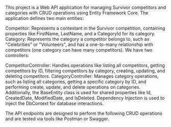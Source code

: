 This project is a Web API application for managing Survivor competitors and categories with CRUD operations using Entity Framework Core. The application defines two main entities:

Competitor: Represents a contestant in the Survivor competition, containing properties like FirstName, LastName, and a CategoryId for its category.
Category: Represents the category a competitor belongs to, such as "Celebrities" or "Volunteers", and has a one-to-many relationship with competitors (one category can have many competitors).
We have two controllers:

CompetitorController: Handles operations like listing all competitors, getting competitors by ID, filtering competitors by category, creating, updating, and deleting competitors.
CategoryController: Manages category operations, such as listing all categories, getting a specific category by ID, and performing create, update, and delete operations on categories.
Additionally, the BaseEntity class is used for shared properties like Id, CreatedDate, ModifiedDate, and IsDeleted. Dependency Injection is used to inject the DbContext for database interactions.

The API endpoints are designed to perform the following CRUD operations and are tested via tools like Postman or Swagger.
